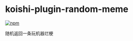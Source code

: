 # koishi-plugin-random-meme

[![npm](https://img.shields.io/npm/v/koishi-plugin-random-meme?style=flat-square)](https://www.npmjs.com/package/koishi-plugin-random-meme)

随机返回一条玩机器烂梗
